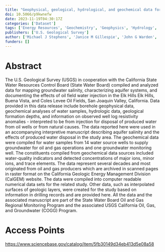 ```yaml
---
title: "Geophysical, geological, hydrological, and geochemical data for aquifer salinity mapping in the Elk Hills, Buena Vista, and Coles Levee Oil Fields, Kern County, California"
doi: 10.5066/p9kwnefw
date: 2023-11-19T04:30:17Z
categories: ['Dataset']
tags: ['Energy Resources', 'Geochemistry', 'Geophysics', 'Hydrology', 'Stratigraphy', 'Water Quality', 'Water Resources']
publishers: ['U.S. Geological Survey']
author: ['Michael J Stephens', 'Janice M Gillespie', 'John G Warden', 'Will Chang']
funders: []
---
```


# Abstract
The U.S. Geological Survey (USGS) in cooperation with the California State Water Resources Control Board (State Water Board) compiled and analyzed data for mapping groundwater salinity, characterizing aquifer systems, and documenting the effects of oil field water injection in the Elk Hills Elk Hills, Buena Vista, and Coles Levee Oil Fields, San Joaquin Valley, California. Data provided in this data release include borehole geophysical data, geochemical analyses of water samples, hydrologic data, geological formation depths, and information on observed well log resistivity anomalies - interpreted to be from injection for disposal of produced water from oil wells or from natural causes. The data reported here were used in an accompanying interpretive manuscript describing aquifer salinity and the effects of produced water disposal in the study area. The geochemical data were compiled for water samples from 14 water source wells to supply groundwater for oil and gas operations and one groundwater monitoring well. The constituents compiled from geochemical data sources included water-quality indicators and detected concentrations of major ions, minor ions, and trace elements. The data represent several decades and most originated from oil and gas producers which are archived in scanned pages in raster format on the California Geologic Energy Management Division (CalGEM) website. The data were compiled into computer readable numerical data sets for the related study. Other data, such as interpolated surfaces of geologic layers, were created for the study based on information in drilling records and are provided here. All the data and the associated manuscript are part of the State Water Board Oil and Gas Regional Monitoring Program and the associated USGS California Oil, Gas, and Groundwater (COGG) Program.

# Access Points
https://www.sciencebase.gov/catalog/item/5fb30149d34eb413d5e08a58